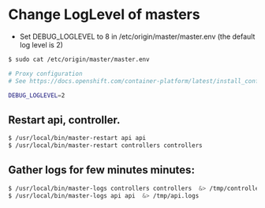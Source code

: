 # Change LogLevel of masters
* Set DEBUG_LOGLEVEL to 8 in /etc/origin/master/master.env
  (the default log level is 2)


```bash
$ sudo cat /etc/origin/master/master.env

# Proxy configuration
# See https://docs.openshift.com/container-platform/latest/install_config/http_proxies.html#configuring-hosts-for-proxies-using-ansible

DEBUG_LOGLEVEL=2
```


## Restart api, controller.
```bash
$ /usr/local/bin/master-restart api api
$ /usr/local/bin/master-restart controllers controllers
```


## Gather logs for few minutes minutes:
```bash
$ /usr/local/bin/master-logs controllers controllers  &> /tmp/controllers.logs
$ /usr/local/bin/master-logs api api  &> /tmp/api.logs
```
